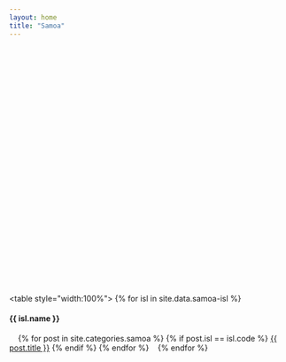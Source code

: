 ```yaml
---
layout: home
title: "Samoa"
---
```


<div>

<div id="map"></div>

<table style="width:100%">
  {% for isl in site.data.samoa-isl %}
  <tr>
    <h4>{{ isl.name }}</h4>
    {% for post in site.categories.samoa %}
      {% if post.isl == isl.code %}
      <td>
        <a href="{{ site.url }}{{ post.url }}">{{ post.title }}</a>
      </td>
      {% endif %}
    {% endfor %}
  </tr>
  {% endfor %}
</table>

</div>


<style>
#map {
  width: 90vw; 
  height: 45vw; 
}
</style>

<script src="https://maps.googleapis.com/maps/api/js"></script>

<script>
var map;
var bounds = new google.maps.LatLngBounds();

function setMarkerFromLocation(x,y,id,icon){
  var location = new google.maps.LatLng(x,y);
  var marker;
  if(typeof icon == "undefined") {
    marker = new google.maps.Marker( 
      { map: map, 
        url: '/samoa/2015/08/' + id,
        position: location 
      }); 
  }else{
    var image = {
      url: "/samoa/icon/" + icon + ".svg",
      size: new google.maps.Size(50, 50),
      origin: new google.maps.Point(0, 0),
      anchor: new google.maps.Point(25, 25),
      scaledSize: new google.maps.Size(25, 25)
    };
    marker = new google.maps.Marker( 
      { map: map,
        icon: image,
        url: '/samoa/2015/08/' + id,
        position: location 
      }); 
  }
  
  google.maps.event.addListener(marker, 'click', function() { window.location.href = marker.url; }); 
}


function setCenter(location){
  map.setCenter(location);
}

function setStyles(map){
  map.set('styles', [ { "featureType": "water", "elementType": "geometry", "stylers": [ { "visibility": "on" }, { "color": "#aee2e0" } ] }, { "featureType": "landscape", "elementType": "geometry.fill", "stylers": [ { "color": "#abce83" } ] }, { "featureType": "poi", "elementType": "geometry.fill", "stylers": [ { "color": "#769E72" } ] }, { "featureType": "poi", "elementType": "labels.text.fill", "stylers": [ { "color": "#7B8758" } ] }, { "featureType": "poi", "elementType": "labels.text.stroke", "stylers": [ { "color": "#EBF4A4" } ] }, { "featureType": "poi.park", "elementType": "geometry", "stylers": [ { "visibility": "simplified" }, { "color": "#8dab68" } ] }, { "featureType": "road", "elementType": "geometry.fill", "stylers": [ { "visibility": "simplified" } ] }, { "featureType": "road", "elementType": "labels.text.fill", "stylers": [ { "color": "#5B5B3F" } ] }, { "featureType": "road", "elementType": "labels.text.stroke", "stylers": [ { "color": "#ABCE83" } ] }, { "featureType": "road", "elementType": "labels.icon", "stylers": [ { "visibility": "off" } ] }, { "featureType": "road.local", "elementType": "geometry", "stylers": [ { "color": "#A4C67D" } ] }, { "featureType": "road.arterial", "elementType": "geometry", "stylers": [ { "color": "#9BBF72" } ] }, { "featureType": "road.highway", "elementType": "geometry", "stylers": [ { "color": "#EBF4A4" } ] }, { "featureType": "transit", "stylers": [ { "visibility": "off" } ] }, { "featureType": "administrative", "elementType": "geometry.stroke", "stylers": [ { "visibility": "on" }, { "color": "#87ae79" } ] }, { "featureType": "administrative", "elementType": "geometry.fill", "stylers": [ { "color": "#7f2200" }, { "visibility": "off" } ] }, { "featureType": "administrative", "elementType": "labels.text.stroke", "stylers": [ { "color": "#ffffff" }, { "visibility": "on" }, { "weight": 4.1 } ] }, { "featureType": "administrative", "elementType": "labels.text.fill", "stylers": [ { "color": "#495421" } ] }, { "featureType": "administrative.neighborhood", "elementType": "labels", "stylers": [ { "visibility": "off" } ] } ]);
}

function initialize() {
  geocoder = new google.maps.Geocoder();  
  var mapCanvas = document.getElementById('map');
  var mapOptions = {
    zoom: 10,
    center: {lat: -13.758136, lng: -172.10477},
    mapTypeId: google.maps.MapTypeId.ROADMAP
  };
  map = new google.maps.Map(mapCanvas, mapOptions);
  setStyles(map);
  setMarkerFromLocation(-13.753836,-172.11687,"ferry","ferry");
  setMarkerFromLocation(-13.66891,-172.17941,"bus","bus");
  setMarkerFromLocation(-13.748744,-172.22913,"salelonga", "market");
  setMarkerFromLocation(-13.613283,-172.20215, "joelan","fale");
  setMarkerFromLocation(-13.451613,-172.33061, "lava-fields", "church");
  setMarkerFromLocation(-13.536176,-172.39386, "crater-man","crater");
  setMarkerFromLocation(-13.499144,-172.78738, "falealupo","snorkel");
  setMarkerFromLocation(-13.745346,-172.3137, "afa-aau-waterfall","waterfall");
  setMarkerFromLocation(-13.708181,-172.60092, "satuiatua","fale");
  setMarkerFromLocation(-13.801262,-172.52443,"blow-hole","blow-hole");
  setMarkerFromLocation(-14.037134,-171.67784, "maota-o-maa","fale");
  setMarkerFromLocation(-14.0157,-171.7358,"coastal-walk", "hiker");
  setMarkerFromLocation(-13.834241,-171.77185, "apia", "market");
  setMarkerFromLocation(-13.8756895,-171.60178, "piula-cave", "church");
  setMarkerFromLocation(-13.853478,-172.11687, "manono", "fale");
  setMarkerFromLocation(-13.83045,-172.0081, "plane", "plane");


}


google.maps.event.addDomListener(window, 'load', initialize);

</script>
